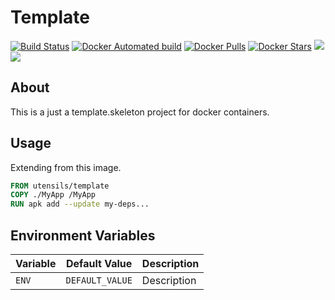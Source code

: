 # Template

[![Build Status](https://travis-ci.org/utensils/docker-template.svg?branch=master)](https://travis-ci.org/utensils/docker-template) [![Docker Automated build](https://img.shields.io/docker/automated/utensils/template.svg)](https://hub.docker.com/r/utensils/template/) [![Docker Pulls](https://img.shields.io/docker/pulls/utensils/template.svg)](https://hub.docker.com/r/utensils/template/) [![Docker Stars](https://img.shields.io/docker/stars/utensils/template.svg)](https://hub.docker.com/r/utensils/template/) [![](https://images.microbadger.com/badges/image/utensils/template.svg)](https://microbadger.com/images/utensils/template "Get your own image badge on microbadger.com") [![](https://images.microbadger.com/badges/version/utensils/template.svg)](https://microbadger.com/images/utensils/template "Get your own version badge on microbadger.com")  


## About

This is a just a template.skeleton project for docker containers.

## Usage

Extending from this image. 

```Dockerfile
FROM utensils/template
COPY ./MyApp /MyApp
RUN apk add --update my-deps...
```


## Environment Variables


| Variable | Default Value   | Description |
| -------- | --------------- | ----------- |
| `ENV`    | `DEFAULT_VALUE` | Description |

